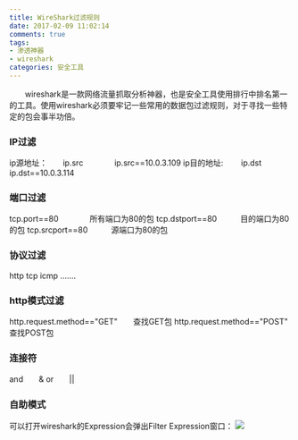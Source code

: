 ```yaml
---
title: WireShark过滤规则
date: 2017-02-09 11:02:14
comments: true
tags: 
- 渗透神器
- wireshark
categories: 安全工具
---
```

　　wireshark是一款网络流量抓取分析神器，也是安全工具使用排行中排名第一的工具。使用wireshark必须要牢记一些常用的数据包过滤规则，对于寻找一些特定的包会事半功倍。

### IP过滤
ip源地址：　　ip.src　　　　ip.src==10.0.3.109
ip目的地址: 　　ip.dst　　　　ip.dst==10.0.3.114

### 端口过滤
tcp.port==80　　　　所有端口为80的包
tcp.dstport==80　　　目的端口为80的包
tcp.srcport==80　　　源端口为80的包

### 协议过滤
http
tcp
icmp
.......

### http模式过滤
http.request.method=="GET"　　查找GET包
http.request.method=="POST"　　查找POST包

### 连接符
and　　&
or　　||

### 自助模式
可以打开wireshark的Expression会弹出Filter Expression窗口：
![](/upload_image/20170209/1.png)

